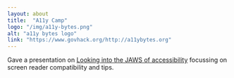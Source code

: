```yaml
---
layout: about
title:  "A11y Camp"
logo: "/img/a11y-bytes.png"
alt: "a11y bytes logo"
link: "https://www.govhack.org/http://a11ybytes.org"
---
```


Gave a presentation on [Looking into the JAWS of accessibility](/presentations/#a11y-jaws) focussing on screen reader compatibility  and tips.
